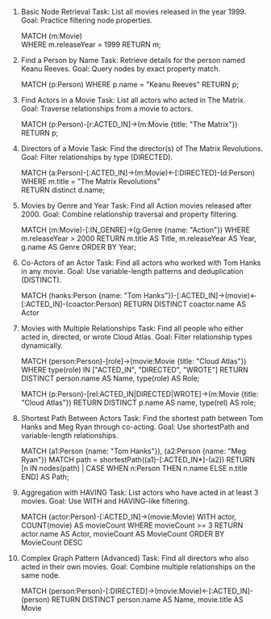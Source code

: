 1. Basic Node Retrieval
Task: List all movies released in the year 1999.
Goal: Practice filtering node properties.

    MATCH (m:Movie)  
    WHERE m.releaseYear = 1999 
    RETURN m;  

2. Find a Person by Name
Task: Retrieve details for the person named Keanu Reeves.
Goal: Query nodes by exact property match.

    MATCH (p:Person)
    WHERE p.name = "Keanu Reeves"
    RETURN p;

3. Find Actors in a Movie
Task: List all actors who acted in The Matrix.
Goal: Traverse relationships from a movie to actors.

    MATCH (p:Person)-[r:ACTED_IN]->(m:Movie {title: "The Matrix"})
    RETURN p;

4. Directors of a Movie
Task: Find the director(s) of The Matrix Revolutions.
Goal: Filter relationships by type (DIRECTED).

    MATCH (a:Person)-[:ACTED_IN]->(m:Movie)<-[:DIRECTED]-(d:Person)  
    WHERE m.title = "The Matrix Revolutions"  
    RETURN distinct d.name;  

5. Movies by Genre and Year
Task: Find all Action movies released after 2000.
Goal: Combine relationship traversal and property filtering.

    MATCH (m:Movie)-[:IN_GENRE]->(g:Genre {name: "Action"})
    WHERE m.releaseYear > 2000
    RETURN m.title AS Title, m.releaseYear AS Year, g.name AS Genre
    ORDER BY Year;

6. Co-Actors of an Actor
Task: Find all actors who worked with Tom Hanks in any movie.
Goal: Use variable-length patterns and deduplication (DISTINCT).

    MATCH (hanks:Person {name: "Tom Hanks"})-[:ACTED_IN]->(movie)<-[:ACTED_IN]-(coactor:Person)
    RETURN DISTINCT coactor.name AS Actor

7. Movies with Multiple Relationships
Task: Find all people who either acted in, directed, or wrote Cloud Atlas.
Goal: Filter relationship types dynamically.

    MATCH (person:Person)-[role]->(movie:Movie {title: "Cloud Atlas"})
    WHERE type(role) IN ["ACTED_IN", "DIRECTED", "WROTE"]
    RETURN DISTINCT person.name AS Name, type(role) AS Role;

    MATCH (p:Person)-[rel:ACTED_IN|DIRECTED|WROTE]->(m:Movie {title: "Cloud Atlas"})
    RETURN DISTINCT p.name AS name, type(rel) AS role;

8. Shortest Path Between Actors
Task: Find the shortest path between Tom Hanks and Meg Ryan through co-acting.
Goal: Use shortestPath and variable-length relationships.

    MATCH (a1:Person {name: "Tom Hanks"}), (a2:Person {name: "Meg Ryan"})
    MATCH path = shortestPath((a1)-[:ACTED_IN*]-(a2))
    RETURN [n IN nodes(path) | CASE WHEN n:Person THEN n.name ELSE n.title END] AS Path;


9. Aggregation with HAVING
Task: List actors who have acted in at least 3 movies.
Goal: Use WITH and HAVING-like filtering.

    MATCH (actor:Person)-[:ACTED_IN]->(movie:Movie)
    WITH actor, COUNT(movie) AS movieCount
    WHERE movieCount >= 3
    RETURN actor.name AS Actor, movieCount AS MovieCount
    ORDER BY MovieCount DESC


10. Complex Graph Pattern (Advanced)
Task: Find all directors who also acted in their own movies.
Goal: Combine multiple relationships on the same node.

    MATCH (person:Person)-[:DIRECTED]->(movie:Movie)<-[:ACTED_IN]-(person)
    RETURN DISTINCT person.name AS Name, movie.title AS Movie


